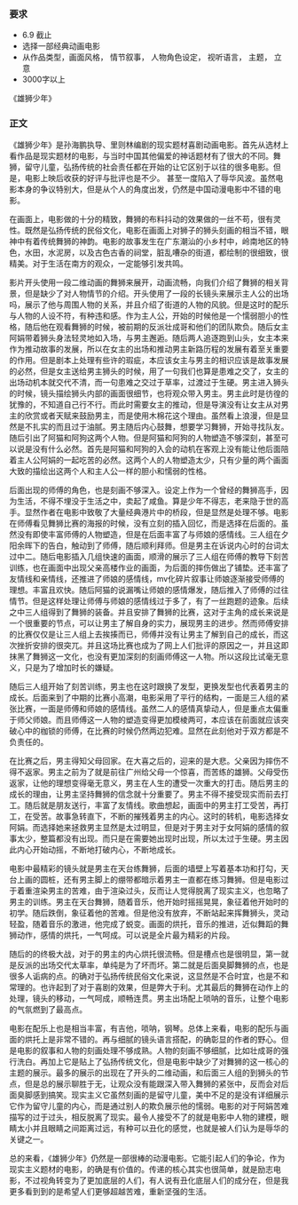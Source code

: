 ### 要求
- 6.9 截止
- 选择一部经典动画电影
- 从作品类型，画面风格， 情节叙事， 人物角色设定， 视听语言， 主题， 立意
- 3000字以上

《雄狮少年》
### 正文

《雄狮少年》是孙海鹏执导、里则林编剧的现实题材喜剧动画电影。首先从选材上看作品是现实题材的电影，与当时中国其他偏爱的神话题材有了很大的不同。舞狮，留守儿童，弘扬传统的社会责任都在开始的让它区别于以往的很多电影。但是，电影上映后收获的好评与批评也是不少。 甚至一度陷入了辱华风波。虽然电影本身的争议特别大，但是从个人的角度出发，仍然是中国动漫电影中不错的电影。

在画面上，电影做的十分的精致，舞狮的布料抖动的效果做的一丝不苟，很有灵性。既然是弘扬传统的民俗文化，电影在画面上对狮子的狮头刻画的相当不错，眼神中有着传统舞狮的神韵。电影的故事发生在广东潮汕的小乡村中，岭南地区的特色，水田，水泥房，以及古色古香的祠堂，脏乱嘈杂的街道，都绘制的很细致，很精美。对于生活在南方的观众，一定能够引发共鸣。

影片开头使用一段二维动画的舞狮来展开，动画流畅，向我们介绍了舞狮的相关背景，但是缺少了对人物情节的介绍。开头使用了一段的长镜头来展示主人公的出场吗，展示了他与周围人物的关系，并且介绍了街道的人物的风貌。但是这时的配乐与人物的人设不符，有种违和感。作为主人公，开始的时候他是一个懦弱胆小的性格，随后他在观看舞狮的时候，被前期的反派壮成哥和他们的团队欺负。随后女主阿娟带着狮头身法轻灵地如入场，与男主邂逅。随后两人追逐跑到山头，女主本来作为推动故事的发展，所以在女主的出场和推动男主新路历程的发展有着至关重要的作用。但是剧本上处理有些许的瑕疵，本应该女主与男主的相识应该是故事发展的必然，但是女主送给男主狮头的时候，用了一句我们也算是患难之交了，女主的出场动机本就交代不清，而一句患难之交过于草率，过渡过于生硬。男主进入狮头的时候，镜头描绘狮头内部的画面很细节，也将观众带入男主。男主此时是彷徨的犹豫的，不知道自己行不行。而此时需要女主的推动，但是导演没有让女主从对男主的欣赏或者天赋来鼓励男主，而是使用木棉花这个理由。虽然看上浪漫，但是显然是不扎实的而且过于油腻。男主随后内心鼓舞，想要学习舞狮，开始寻找队友。随后引出了阿猫和阿狗这两个人物。但是阿猫和阿狗的人物塑造不够深刻，甚至可以说是没有什么必然。首先是阿猫和阿狗的入会的动机在客观上没有能让他后面陪着主人公阿娟的一起吃苦的必然。这两个人的人物塑造太少，只有少量的两个画面大致的描绘出这两个人和主人公一样的胆小和懦弱的性格。

后面出现的师傅的角色，也是刻画不够深入。设定上作为一个曾经的舞狮高手，因为生活，不得不埋没于生活之中，卖起了咸鱼。算是少年不得志，老来隐于世的高手。显然作者在电影中致敬了大量经典港片中的桥段，但是显然是处理不够。电影在师傅看见舞狮比赛的海报的时候，没有立刻的插入回忆，而是选择在后面的。虽然没有即使丰富师傅的人物塑造，但是在后面丰富了与师娘的感情线。三人组在夕阳余晖下的告白，触动到了师傅，随后顺利拜师。但是男主在诉说内心时的台词太过中二。随后电影插入几组快速的画面，顺滑的展示了三人组在师傅的教导下刻苦训练，也在画面中出现父亲高楼作业的画面，为后面的摔伤做出了铺垫。还丰富了友情线和亲情线，还推进了师娘的感情线，mv化碎片叙事让师娘逐渐接受师傅的理想。丰富且欢快。随后阿猫的说漏嘴让师娘的感情爆发，随后推入了师傅的过往情节。但是这样处理让师傅与师娘的感情线过于多了，有了一丝跑题的迹象。后续之中三人组得到了舞狮的装备。并且安排了舞狮的比赛，这对于主角的成长来说是一个很重要的节点，可以让男主了解自身的实力，展现男主的进步。然而师傅安排的比赛仅仅是让三人组上去挨揍而已，师傅并没有让男主了解到自己的成长，而这次挫折安排的很突兀。并且这场比赛也成为了网上人们批评的原因之一，并且这即抹黑了舞狮这一文化，也没有更加深刻的刻画师傅这一人物。所以这段比试毫无意义，只是为了增加时长的嫌疑。

随后三人组开始了刻苦训练，男主也在这时跟换了发型，更换发型也代表着男主的成长。后面来到了中期的比赛小高潮，电影采用了平行的结构，一面是三人组的紧张比赛，一面是师傅和师娘的感情线。虽然二人的感情真挚动人，但是重点太偏重于师父师娘。而且师傅这一人物的塑造变得更加模棱两可，本应该在前面就应该突破心中的枷锁的师傅，在比赛的时候仍然两边犯难。显然在此刻他对于双方都是不负责任的。

在比赛之后，男主得知父母回家。在大喜之后的，迎来的是大悲。父亲因为摔伤不得不返家。男主之前为了就是前往广州给父母一个惊喜，而苦练的雄狮。父母受伤返家，让他的理想变得毫无意义，男主在人生的遭受一次重大的打击。随后男主的成长的理由，让男主坚持舞狮的信念就十分重要了。男主不得不接受现实而前去打工。随后就是朋友送行，丰富了友情线。歌曲想起，画面中的男主打工受苦，再打工，在受苦。故事急转直下，不断的摧残着男主的内心。这时的转机，电影选择女阿娟。而选择她来拯救男主显然是太过明显，但是对于男主对于女阿娟的感情的叙事太少，整篇都没有出现。而只是在需要她出现时出现，所以太过于生硬。男主因此内心开始动摇，不断地打破内心，不断地成长。

电影中最精彩的镜头就是男主在天台练舞狮，后面的墙壁上写着基本功和打勾，天台上画的圆桩，还有男主脚上的绷带都暗示着男主一直都在练习舞狮。但是电影过于着重渲染男主的苦难，由于渲染过头，反而让人觉得脱离了现实主义，也忽略了男主的训练。男主在天台舞狮，随着音乐，他开始时摇摇晃晃，象征着他开始时的初学。随后跌倒，象征着他的苦难。但是他没有放弃，不断站起来挥舞狮头，灵动轻盈，随着音乐的激进，他完成了蜕变。画面的烘托，音乐的推进，近似舞蹈的舞狮动作，感情的烘托，一气呵成。可以说是全片最为精彩的片段。

随后的的终极大战，对于的男主的内心烘托很流畅。但是槽点也是很明显，第一就是反派的出场交代太草率，单纯是为了坏而坏。第二就是后面臭脚舞狮的点，也是很多人诟病的点。的确对于弘扬传统民俗文化来说，这显然是不合时宜，也是不和常理的。也许起到了对于喜剧的效果，但是弊大于利。尤其最后的舞狮在动作上的处理，镜头的移动，一气呵成，顺畅连贯。男主出场配上唢呐的音乐，让整个电影的气氛燃到了最高点。

电影在配乐上也是相当丰富，有吉他，唢呐，钢琴。总体上来看，电影的配乐与画面的烘托上是非常不错的。再与细腻的镜头语言搭配，的确彰显的作者的野心。但是电影的叙事和人物的刻画处理不够成熟。人物的刻画不够细腻，比如壮成哥的强行洗白。再加上它是贴上了弘扬传统文化，但是电影中缺少了对舞狮的这一核心的主题的展示。最多的展示的出现在了开头的二维动画，和后面三人组的到狮头的节点，但是总的展示聊胜于无，让观众没有能跟深入带入舞狮的紧张中，反而会对后面臭脚感到搞笑。现实主义它虽然刻画的是留守儿童，美中不足的是没有详细展示它作为留守儿童的内心，而是通过别人的欺负展示他的懦弱。电影的对于阿娟苦难描写的过于过头，相反脱离了现实。最令人接受不了的就是电影中人物的建模，眼睛太小并且眼睛之间距离过远，有种可以丑化的感觉，也就是被人们认为是辱华的关键之一。

总的来看，《雄狮少年》仍然是一部很棒的动漫电影。它能引起人们的争论，作为现实主义题材的电影，的确是有价值的。传递的核心其实也很简单，就是励志电影，不过视角转变为了更加底层的人们，有人说有丑化底层人们的成分在，但是我更多看到到的是希望人们更够超越苦难，重新坚强的生活。